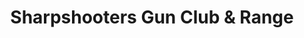---
title: "Sharpshooters Gun Club & Range"
url: /greenville/sharpshooters-gun-club-and-range/
shop: weapons
---